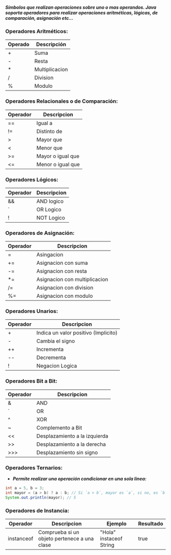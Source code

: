***Símbolos que realizan operaciones sobre uno o mas operandos. Java soporta operadores para realizar operaciones aritméticas, lógicas, de comparación, asignación etc...***

### Operadores Aritméticos:

| Operado | Descripción    |
| ------- | -------------- |
| +       | Suma           |
| -       | Resta          |
| *       | Multiplicacion |
| /       | Division       |
| %       | Modulo         |
### Operadores Relacionales o de Comparación:

| Operador | Descripcion       |
| -------- | ----------------- |
| ==       | Igual a           |
| !=       | Distinto de       |
| >        | Mayor que         |
| <        | Menor que         |
| >=       | Mayor o igual que |
| <=       | Menor o igual que |
### Operadores Lógicos:

| Operador | Descripcion |
| -------- | ----------- |
| &&       | AND logico  |
| `        | OR Logico   |
| !        | NOT Logico  |
### Operadores de Asignación:

| Operador | Descripcion                   |
| -------- | ----------------------------- |
| =        | Asingacion                    |
| +=       | Asignacion con suma           |
| -=       | Asignacion con resta          |
| *=       | Asignacion con multiplicacion |
| /=       | Asignacion con division       |
| %=       | Asignacion con modulo         |
### Operadores Unarios:

| Operador | Descripcion                          |
| -------- | ------------------------------------ |
| +        | Indica un valor positivo (Implicito) |
| -        | Cambia el signo                      |
| ++       | Incrementa                           |
| --       | Decrementa                           |
| !        | Negacion Logica                      |
### Operadores Bit a Bit:

| Operador | Descripcion                   |
| -------- | ----------------------------- |
| &        | AND                           |
| `        | OR                            |
| ^        | XOR                           |
| ~        | Complemento a Bit             |
| <<       | Desplazamiento a la izquierda |
| >>       | Desplazamiento a la derecha   |
| >>>      | Desplazamiento sin signo      |
### Operadores Ternarios:

- ***Permite realizar una operación condicionar en una sola linea:***

```JAVA
int a = 5, b = 3;
int mayor = (a > b) ? a : b; // Si `a > b`, mayor es `a`, si no, es `b`
System.out.println(mayor); // 5
```

### Operadores de Instancia:

| Operador   | Descripcion                                  | Ejemplo                 | Resultado |
| ---------- | -------------------------------------------- | ----------------------- | --------- |
| instanceof | Comprueba si un objeto pertenece a una clase | "Hola" instaceof String | true      |
